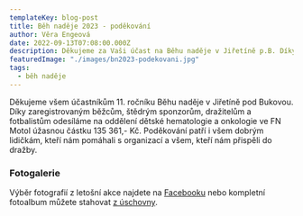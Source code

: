 ```yaml
---
templateKey: blog-post
title: Běh naděje 2023 - poděkování
author: Věra Engeová
date: 2022-09-13T07:08:00.000Z
description: Děkujeme za Vaši účast na Běhu naděje v Jiřetíně p.B. Díky vám, štědrým sponzorům, dražitelům, běžcům a fotbalistům letos zasíláme na Kliniku dětské hematologie a onkologie FN v Motole rekordní částku 135 361,-Kč.
featuredImage: "./images/bn2023-podekovani.jpg"
tags:
  - běh naděje
---
```

Děkujeme všem účastníkům 11. ročníku Běhu naděje v Jiřetíně pod Bukovou. Díky zaregistrovaným běžcům, štědrým sponzorům, dražitelům a fotbalistům odesíláme na oddělení dětské hematologie a onkologie ve FN Motol úžasnou částku 135 361,- Kč.  Poděkování patří i všem dobrým lidičkám, kteří nám pomáhali s organizací a všem, kteří nám přispěli do dražby.

### Fotogalerie

Výběr fotografií z letošní akce najdete na [Facebooku](https://www.facebook.com/media/set/?set=a.642966887978102&type=3) nebo kompletní fotoalbum můžete stahovat [z úschovny](https://www.uschovna.cz/zasilka/MN2LP5L6XTFSWX4R-7VT).
